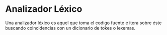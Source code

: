 # Analizador Léxico

Una analizador léxico es aquel que toma el codigo fuente e itera sobre éste buscando coincidencias con un dicionario de tokes o lexemas.

